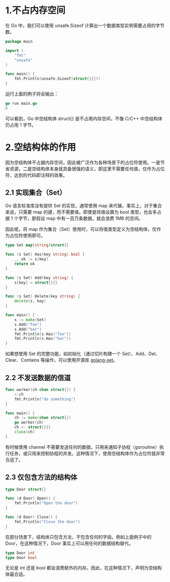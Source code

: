 # 1.不占内存空间
在 Go 中，我们可以使用 unsafe.Sizeof 计算出一个数据类型实例需要占用的字节数。
```go
package main

import (
	"fmt"
	"unsafe"
)

func main() {
	fmt.Println(unsafe.Sizeof(struct{}{}))
}
```
运行上面的例子将会输出：
```go
go run main.go
0
```
可以看到，Go 中空结构体 struct{} 是不占用内存空间，不像 C/C++ 中空结构体仍占用 1 字节。

# 2.空结构体的作用
因为空结构体不占据内存空间，因此被广泛作为各种场景下的占位符使用。一是节省资源，二是空结构体本身就具备很强的语义，即这里不需要任何值，仅作为占位符，达到的代码即注释的效果。

## 2.1 实现集合（Set）
Go 语言标准库没有提供 Set 的实现，通常使用 map 来代替。事实上，对于集合来说，只需要 map 的键，而不需要值。即使是将值设置为 bool 类型，也会多占据 1 个字节，那假设 map 中有一百万条数据，就会浪费 1MB 的空间。

因此呢，将 map 作为集合（Set）使用时，可以将值类型定义为空结构体，仅作为占位符使用即可。
```go
type Set map[string]struct{}

func (s Set) Has(key string) bool {
	_, ok := s[key]
	return ok
}

func (s Set) Add(key string) {
	s[key] = struct{}{}
}

func (s Set) Delete(key string) {
	delete(s, key)
}

func main() {
	s := make(Set)
	s.Add("foo")
	s.Add("bar")
	fmt.Println(s.Has("foo"))
	fmt.Println(s.Has("bar"))
}
```
如果想使用 Set 的完整功能，如初始化（通过切片构建一个 Set）、Add、Del、Clear、Contains 等操作，可以使用开源库 [golang-set](https://github.com/deckarep/golang-set)。

## 2.2 不发送数据的信道
```go
func worker(ch chan struct{}) {
	<-ch
	fmt.Println("do something")
}

func main() {
	ch := make(chan struct{})
	go worker(ch)
	ch <- struct{}{}
	close(ch)
}
```
有时候使用 channel 不需要发送任何的数据，只用来通知子协程（goroutine）执行任务，或只用来控制协程的并发。这种情况下，使用空结构体作为占位符就非常合适了。

## 2.3 仅包含方法的结构体
```go
type Door struct{}

func (d Door) Open() {
	fmt.Println("Open the door")
}

func (d Door) Close() {
	fmt.Println("Close the door")
}
```
在部分场景下，结构体只包含方法，不包含任何的字段。例如上面例子中的 Door，在这种情况下，Door 事实上可以用任何的数据结构替代。
```go
type Door int
type Door bool
```
无论是 int 还是 bool 都会浪费额外的内存。因此，在这种情况下，声明为空结构体最合适。